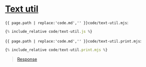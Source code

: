 # [Text util](code.zip)

`{{ page.path | replace:'code.md','' }}code/text-util.mjs`:

```js
{% include_relative code/text-util.js %}
```

`{{ page.path | replace:'code.md','' }}code/text-util.print.mjs`:

```js
{% include_relative code/text-util.print.mjs %}
```

> [Response](response/text-util.js)
